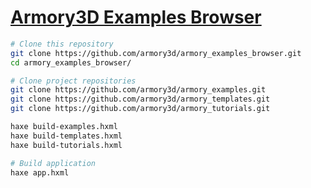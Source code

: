 # [Armory3D Examples Browser](https://armory3d.github.io/armory_examples_browser/)

```sh
# Clone this repository
git clone https://github.com/armory3d/armory_examples_browser.git
cd armory_examples_browser/

# Clone project repositories
git clone https://github.com/armory3d/armory_examples.git
git clone https://github.com/armory3d/armory_templates.git
git clone https://github.com/armory3d/armory_tutorials.git

haxe build-examples.hxml
haxe build-templates.hxml
haxe build-tutorials.hxml

# Build application
haxe app.hxml
```

